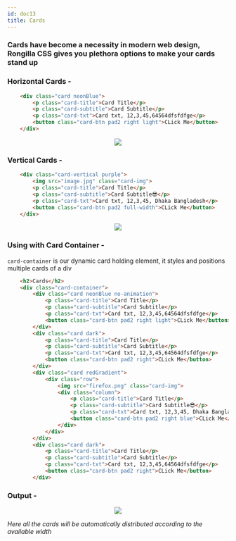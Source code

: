 ```yaml
---
id: doc13
title: Cards
---
```


### Cards have become a necessity in modern web design, Rongilla CSS gives you plethora options to make your cards stand up 

### Horizontal Cards - 

```html
    <div class="card neonBlue">
        <p class="card-title">Card Title</p>
        <p class="card-subtitle">Card Subtitle</p>
        <p class="card-txt">Card txt, 12,3,45,64564dfsfdfge</p>
        <button class="card-btn pad2 right light">CLick Me</button>
    </div>
```
<p align="center"><img src="https://i.imgur.com/GJlrClP.png" height="auto"/></p>


### Vertical Cards - 

```html
    <div class="card-vertical purple">
        <img src="image.jpg" class="card-img">
        <p class="card-title">Card Title</p>
        <p class="card-subtitle">Card Subtitle😎</p>
        <p class="card-txt">Card txt, 12,3,45, Dhaka Bangladesh</p>
        <button class="card-btn pad2 full-width">CLick Me</button>
    </div>
```
<p align="center"><img src="https://i.imgur.com/28LABTC.png" height="auto"/></p>




### Using with Card Container - 
```card-container``` is our dynamic card holding element, it styles and positions multiple cards of a div

```html
    <h2>Cards</h2>
    <div class="card-container">
        <div class="card neonBlue no-animation">
            <p class="card-title">Card Title</p>
            <p class="card-subtitle">Card Subtitle</p>
            <p class="card-txt">Card txt, 12,3,45,64564dfsfdfge</p>
            <button class="card-btn pad2 right light">CLick Me</button>
        </div>
        <div class="card dark">
            <p class="card-title">Card Title</p>
            <p class="card-subtitle">Card Subtitle</p>
            <p class="card-txt">Card txt, 12,3,45,64564dfsfdfge</p>
            <button class="card-btn pad2 right">CLick Me</button>
        </div>
        <div class="card redGradient">
            <div class="row">
                <img src="firefox.png" class="card-img">
                <div class="column">
                    <p class="card-title">Card Title</p>
                    <p class="card-subtitle">Card Subtitle😎</p>
                    <p class="card-txt">Card txt, 12,3,45, Dhaka Bangladesh</p>
                    <button class="card-btn pad2 right blue">CLick Me</button>
                </div>
            </div> 
        </div>
        <div class="card dark">
            <p class="card-title">Card Title</p>
            <p class="card-subtitle">Card Subtitle</p>
            <p class="card-txt">Card txt, 12,3,45,64564dfsfdfge</p>
            <button class="card-btn pad2 right">CLick Me</button>
        </div>
```

### Output - 
<p align="center"><img src="https://i.imgur.com/YuDAhTL.png" height="auto"/></p>

*Here all the cards will be automatically distributed according to the available width*
